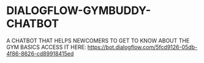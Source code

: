 # DIALOGFLOW-GYMBUDDY-CHATBOT
A CHATBOT THAT HELPS NEWCOMERS TO GET TO KNOW ABOUT THE GYM BASICS
ACCESS IT HERE: https://bot.dialogflow.com/5fcd9126-05db-4f86-8626-cd89918415ed

